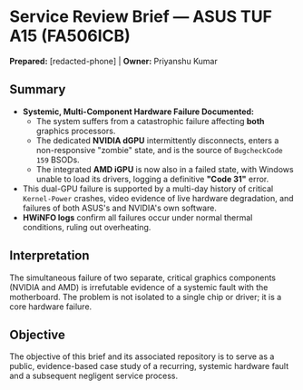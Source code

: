 ﻿# Service Review Brief — ASUS TUF A15 (FA506ICB)
**Prepared:** [redacted-phone] | **Owner:** Priyanshu Kumar

## Summary
- **Systemic, Multi-Component Hardware Failure Documented:**
  - The system suffers from a catastrophic failure affecting **both** graphics processors.
  - The dedicated **NVIDIA dGPU** intermittently disconnects, enters a non-responsive "zombie" state, and is the source of `BugcheckCode 159` BSODs.
  - The integrated **AMD iGPU** is now also in a failed state, with Windows unable to load its drivers, logging a definitive **"Code 31"** error.
- This dual-GPU failure is supported by a multi-day history of critical `Kernel-Power` crashes, video evidence of live hardware degradation, and failures of both ASUS's and NVIDIA's own software.
- **HWiNFO logs** confirm all failures occur under normal thermal conditions, ruling out overheating.

## Interpretation
The simultaneous failure of two separate, critical graphics components (NVIDIA and AMD) is irrefutable evidence of a systemic fault with the motherboard. The problem is not isolated to a single chip or driver; it is a core hardware failure.

## Objective
The objective of this brief and its associated repository is to serve as a public, evidence-based case study of a recurring, systemic hardware fault and a subsequent negligent service process.




